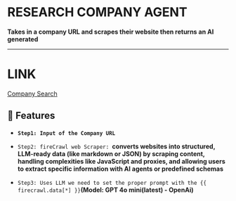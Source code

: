 # RESEARCH COMPANY AGENT

**Takes in a company URL and scrapes their website then returns an AI generated**

---
# LINK
 [Company Search](https://app.relevanceai.com/form/bcbe5a/f5f158d7-bdcf-4f61-9d08-ca8764bbe070?version=latest&ctaText=Search+Company)

 ## 🌟 Features

- **`Step1: Input of the Company URL`**

- `Step2: fireCrawl web Scraper: `**converts websites into structured, LLM-ready data (like markdown or JSON) by scraping content, handling complexities like JavaScript and proxies, and allowing users to extract specific information with AI agents or predefined schemas**

- `Step3: Uses LLM we need to set the proper prompt with the {{ firecrawl.data[*] }}`**(Model: GPT 4o mini(latest) - OpenAi)**